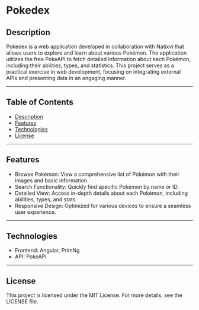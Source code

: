 <h1 style="text-decoration: none;">Pokedex</h1>

## Description
Pokedex is a web application developed in collaboration with Natixvi that allows users to explore and learn about various Pokémon. The application utilizes the free PokeAPI to fetch detailed information about each Pokémon, including their abilities, types, and statistics. This project serves as a practical exercise in web development, focusing on integrating external APIs and presenting data in an engaging manner.

---

## Table of Contents
- [Description](#description)
- [Features](#features)
- [Technologies](#technologies)
- [License](#license)

---

## Features
- Browse Pokémon: View a comprehensive list of Pokémon with their images and basic information.
- Search Functionality: Quickly find specific Pokémon by name or ID.
- Detailed View: Access in-depth details about each Pokémon, including abilities, types, and stats.
- Responsive Design: Optimized for various devices to ensure a seamless user experience.

---

## Technologies
- Frontend: Angular, PrimNg
- API: PokeAPI

---

## License
This project is licensed under the MIT License. For more details, see the LICENSE file.
